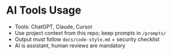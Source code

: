 # AI Tools Usage

- Tools: ChatGPT, Claude, Cursor
- Use project context from this repo; keep prompts in `/prompts/`
- Output must follow `docs/code-style.md` + security checklist
- AI is assistant, human reviews are mandatory
